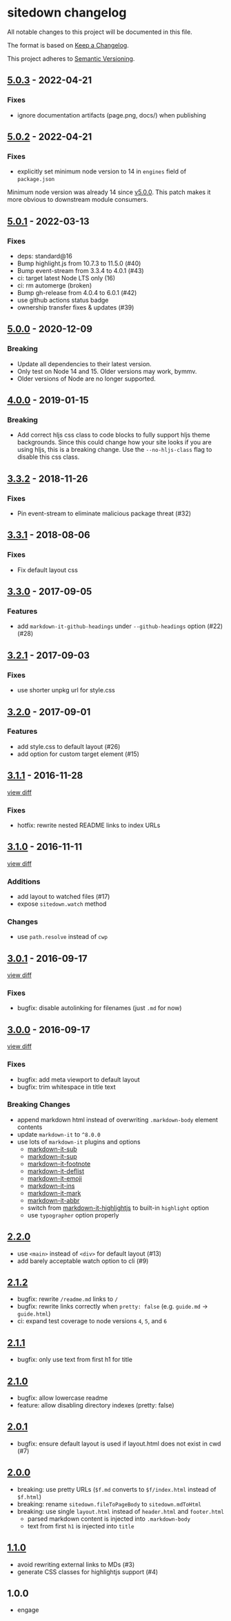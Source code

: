 # sitedown changelog

All notable changes to this project will be documented in this file.

The format is based on [Keep a Changelog](https://keepachangelog.com).

This project adheres to [Semantic Versioning](https://semver.org).

## [5.0.3](https://github.com/ungoldman/sitedown/releases/v5.0.3) - 2022-04-21

### Fixes

- ignore documentation artifacts (page.png, docs/) when publishing

## [5.0.2](https://github.com/ungoldman/sitedown/releases/v5.0.2) - 2022-04-21

### Fixes

- explicitly set minimum node version to 14 in `engines` field of `package.json`

Minimum node version was already 14 since [v5.0.0](https://github.com/ungoldman/sitedown/releases/v5.0.0). This patch makes it more obvious to downstream module consumers.

## [5.0.1](https://github.com/ungoldman/sitedown/releases/v5.0.1) - 2022-03-13

### Fixes

- deps: standard@16
- Bump highlight.js from 10.7.3 to 11.5.0 (#40)
- Bump event-stream from 3.3.4 to 4.0.1 (#43)
- ci: target latest Node LTS only (16)
- ci: rm automerge (broken)
- Bump gh-release from 4.0.4 to 6.0.1 (#42)
- use github actions status badge
- ownership transfer fixes & updates (#39)

## [5.0.0](https://github.com/ungoldman/sitedown/releases/v5.0.0) - 2020-12-09

### Breaking

- Update all dependencies to their latest version.
- Only test on Node 14 and 15.  Older versions may work, bymmv.
- Older versions of Node are no longer supported.

## [4.0.0](https://github.com/ungoldman/sitedown/releases/v4.0.0) - 2019-01-15

### Breaking

- Add correct hljs css class to code blocks to fully support hljs theme backgrounds.  Since this could change how your site looks if you are using hljs, this is a breaking change.  Use the `--no-hljs-class` flag to disable this css class.

## [3.3.2](https://github.com/ungoldman/sitedown/releases/v3.3.2) - 2018-11-26

### Fixes

- Pin event-stream to eliminate malicious package threat (#32)

## [3.3.1](https://github.com/ungoldman/sitedown/releases/v3.3.1) - 2018-08-06

### Fixes

- Fix default layout css

## [3.3.0](https://github.com/ungoldman/sitedown/releases/v3.3.0) - 2017-09-05

### Features

- add `markdown-it-github-headings` under `--github-headings` option (#22) (#28)

## [3.2.1](https://github.com/ungoldman/sitedown/releases/v3.2.1) - 2017-09-03

### Fixes

- use shorter unpkg url for style.css

## [3.2.0](https://github.com/ungoldman/sitedown/releases/v3.2.0) - 2017-09-01

### Features

- add style.css to default layout (#26)
- add option for custom target element (#15)

## [3.1.1](https://github.com/ungoldman/sitedown/releases/v3.1.1) - 2016-11-28

[view diff](https://github.com/ungoldman/sitedown/compare/v3.1.0...v3.1.1)

### Fixes

- hotfix: rewrite nested README links to index URLs

## [3.1.0](https://github.com/ungoldman/sitedown/releases/v3.1.0) - 2016-11-11

[view diff](https://github.com/ungoldman/sitedown/compare/v3.0.1...v3.1.0)

### Additions
- add layout to watched files (#17)
- expose `sitedown.watch` method

### Changes
- use `path.resolve` instead of `cwp`

## [3.0.1](https://github.com/ungoldman/sitedown/releases/v3.0.1) - 2016-09-17

[view diff](https://github.com/ungoldman/sitedown/compare/v3.0.0...v3.0.1)

### Fixes
- bugfix: disable autolinking for filenames (just `.md` for now)

## [3.0.0](https://github.com/ungoldman/sitedown/releases/v3.0.0) - 2016-09-17

[view diff](https://github.com/ungoldman/sitedown/compare/v2.2.0...v3.0.0)

### Fixes
- bugfix: add meta viewport to default layout
- bugfix: trim whitespace in title text

### Breaking Changes
- append markdown html instead of overwriting `.markdown-body` element contents
- update `markdown-it` to `^8.0.0`
- use lots of `markdown-it` plugins and options
  - [markdown-it-sub](https://github.com/markdown-it/markdown-it-sub)
  - [markdown-it-sup](https://github.com/markdown-it/markdown-it-sup)
  - [markdown-it-footnote](https://github.com/markdown-it/markdown-it-footnote)
  - [markdown-it-deflist](https://github.com/markdown-it/markdown-it-deflist)
  - [markdown-it-emoji](https://github.com/markdown-it/markdown-it-emoji)
  - [markdown-it-ins](https://github.com/markdown-it/markdown-it-ins)
  - [markdown-it-mark](https://github.com/markdown-it/markdown-it-mark)
  - [markdown-it-abbr](https://github.com/markdown-it/markdown-it-abbr)
  - switch from [markdown-it-highlightjs](https://github.com/valeriangalliat/markdown-it-highlightjs) to built-in `highlight` option
  - use `typographer` option properly

## [2.2.0]
- use `<main>` instead of `<div>` for default layout (#13)
- add barely acceptable watch option to cli (#9)

## [2.1.2]
- bugfix: rewrite `/readme.md` links to `/`
- bugfix: rewrite links correctly when `pretty: false` (e.g. `guide.md` -> `guide.html`)
- ci: expand test coverage to node versions `4`, `5`, and `6`

## [2.1.1]
- bugfix: only use text from first h1 for title

## [2.1.0]
- bugfix: allow lowercase readme
- feature: allow disabling directory indexes (pretty: false)

## [2.0.1]
- bugfix: ensure default layout is used if layout.html does not exist in cwd (#7)

## [2.0.0]
- breaking: use pretty URLs (`$f.md` converts to `$f/index.html` instead of `$f.html`)
- breaking: rename `sitedown.fileToPageBody` to `sitedown.mdToHtml`
- breaking: use single `layout.html` instead of `header.html` and `footer.html`
  - parsed markdown content is injected into `.markdown-body`
  - text from first `h1` is injected into `title`

## [1.1.0]
- avoid rewriting external links to MDs (#3)
- generate CSS classes for highlightjs support (#4)

## 1.0.0
- engage

[2.2.0]: https://github.com/ungoldman/sitedown/compare/v2.1.2...v2.2.0
[2.1.2]: https://github.com/ungoldman/sitedown/compare/v2.1.1...v2.1.2
[2.1.1]: https://github.com/ungoldman/sitedown/compare/v2.1.0...v2.1.1
[2.1.0]: https://github.com/ungoldman/sitedown/compare/v2.0.1...v2.1.0
[2.0.1]: https://github.com/ungoldman/sitedown/compare/v2.0.0...v2.0.1
[2.0.0]: https://github.com/ungoldman/sitedown/compare/v1.1.0...v2.0.0
[1.1.0]: https://github.com/ungoldman/sitedown/compare/v1.0.0...v1.1.1

